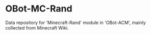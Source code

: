 # OBot-MC-Rand
Data repository for 'Minecraft-Rand' module in 'OBot-ACM', mainly collected from Minecraft Wiki.
